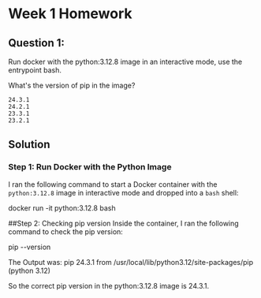 # Week 1 Homework

## Question 1:
Run docker with the python:3.12.8 image in an interactive mode, use the entrypoint bash.

What's the version of pip in the image?

    24.3.1
    24.2.1
    23.3.1
    23.2.1

## Solution

### Step 1: Run Docker with the Python Image
I ran the following command to start a Docker container with the `python:3.12.8` image in interactive mode and dropped into a `bash` shell:

docker run -it python:3.12.8 bash

##Step 2: Checking pip version
Inside the container, I ran the following command to check the pip version:

pip --version

The Output was:
pip 24.3.1 from /usr/local/lib/python3.12/site-packages/pip (python 3.12)

So the correct pip version in the python:3.12.8 image is 24.3.1.




